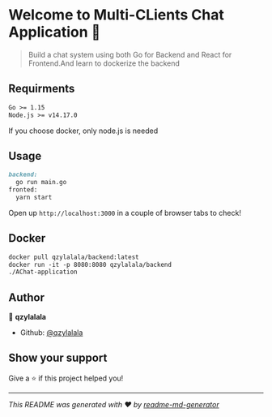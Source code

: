 # Welcome to Multi-CLients Chat Application 👋

> Build a chat system using both Go for Backend and React for Frontend.And learn to dockerize the backend

## Requirments

```markdown
Go >= 1.15
Node.js >= v14.17.0
```

If you choose docker, only node.js is needed

## Usage

```markdown
backend:
  go run main.go
fronted:
  yarn start
```

Open up `http://localhost:3000` in a couple of browser tabs to check!

## Docker

```markdown
docker pull qzylalala/backend:latest
docker run -it -p 8080:8080 qzylalala/backend
./AChat-application
```

## Author

👤 **qzylalala**

* Github: [@qzylalala](https://github.com/qzylalala)

## Show your support

Give a ⭐️ if this project helped you!


***
_This README was generated with ❤️ by [readme-md-generator](https://github.com/kefranabg/readme-md-generator)_

